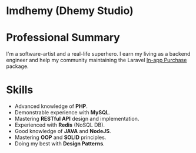 # Imdhemy (Dhemy Studio)

# Professional Summary
I'm a software-artist and a real-life superhero. I earn my living as a backend engineer and help my community
 maintaining the Laravel [In-app Purchase](https://github.com/imdhemy/laravel-in-app-purchases) package.

# Skills
* Advanced knowledge of **PHP**.
* Demonstrable experience with **MySQL**.
* Mastering **RESTful API** design and implementation.
* Experienced with **Redis** (NoSQL DB).
* Good knowledge of **JAVA** and **NodeJS**.
* Mastering **OOP** and **SOLID** principles.
* Doing my best with **Design Patterns**.

